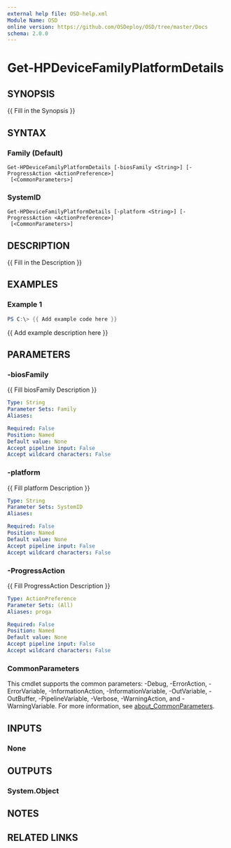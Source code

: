 ```yaml
---
external help file: OSD-help.xml
Module Name: OSD
online version: https://github.com/OSDeploy/OSD/tree/master/Docs
schema: 2.0.0
---
```


# Get-HPDeviceFamilyPlatformDetails

## SYNOPSIS
{{ Fill in the Synopsis }}

## SYNTAX

### Family (Default)
```
Get-HPDeviceFamilyPlatformDetails [-biosFamily <String>] [-ProgressAction <ActionPreference>]
 [<CommonParameters>]
```

### SystemID
```
Get-HPDeviceFamilyPlatformDetails [-platform <String>] [-ProgressAction <ActionPreference>]
 [<CommonParameters>]
```

## DESCRIPTION
{{ Fill in the Description }}

## EXAMPLES

### Example 1
```powershell
PS C:\> {{ Add example code here }}
```

{{ Add example description here }}

## PARAMETERS

### -biosFamily
{{ Fill biosFamily Description }}

```yaml
Type: String
Parameter Sets: Family
Aliases:

Required: False
Position: Named
Default value: None
Accept pipeline input: False
Accept wildcard characters: False
```

### -platform
{{ Fill platform Description }}

```yaml
Type: String
Parameter Sets: SystemID
Aliases:

Required: False
Position: Named
Default value: None
Accept pipeline input: False
Accept wildcard characters: False
```

### -ProgressAction
{{ Fill ProgressAction Description }}

```yaml
Type: ActionPreference
Parameter Sets: (All)
Aliases: proga

Required: False
Position: Named
Default value: None
Accept pipeline input: False
Accept wildcard characters: False
```

### CommonParameters
This cmdlet supports the common parameters: -Debug, -ErrorAction, -ErrorVariable, -InformationAction, -InformationVariable, -OutVariable, -OutBuffer, -PipelineVariable, -Verbose, -WarningAction, and -WarningVariable. For more information, see [about_CommonParameters](http://go.microsoft.com/fwlink/?LinkID=113216).

## INPUTS

### None

## OUTPUTS

### System.Object
## NOTES

## RELATED LINKS

